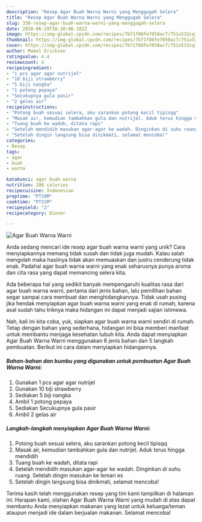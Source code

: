 ```yaml
---
description: "Resep Agar Buah Warna Warni yang Menggugah Selera"
title: "Resep Agar Buah Warna Warni yang Menggugah Selera"
slug: 338-resep-agar-buah-warna-warni-yang-menggugah-selera
date: 2020-06-29T16:30:06.182Z
image: https://img-global.cpcdn.com/recipes/7b71f80fe7058ac7/751x532cq70/agar-buah-warna-warni-foto-resep-utama.jpg
thumbnail: https://img-global.cpcdn.com/recipes/7b71f80fe7058ac7/751x532cq70/agar-buah-warna-warni-foto-resep-utama.jpg
cover: https://img-global.cpcdn.com/recipes/7b71f80fe7058ac7/751x532cq70/agar-buah-warna-warni-foto-resep-utama.jpg
author: Mabel Erickson
ratingvalue: 4.4
reviewcount: 4
recipeingredient:
- "1 pcs agar agar nutrijel"
- "10 biji strawberry"
- "5 biji nangka"
- "1 potong pepaya"
- "Secukupnya gula pasir"
- "2 gelas air"
recipeinstructions:
- "Potong buah sesuai selera, aku sarankan potong kecil tipisqq"
- "Masak air, kemudian tambahkan gula dan nutrijel. Aduk terus hingga mendidih"
- "Tuang buah ke wadah, ditata rapi"
- "Setelah mendidih masukan agar-agar ke wadah. Dinginkan di suhu ruang. Setelah dingin masukan ke lemari es"
- "Setelah dingin langsung bisa dinikmati, selamat mencoba!"
categories:
- Resep
tags:
- agar
- buah
- warna

katakunci: agar buah warna 
nutrition: 208 calories
recipecuisine: Indonesian
preptime: "PT19M"
cooktime: "PT31M"
recipeyield: "2"
recipecategory: Dinner

---
```



![Agar Buah Warna Warni](https://img-global.cpcdn.com/recipes/7b71f80fe7058ac7/751x532cq70/agar-buah-warna-warni-foto-resep-utama.jpg)

Anda sedang mencari ide resep agar buah warna warni yang unik? Cara menyiapkannya memang tidak susah dan tidak juga mudah. Kalau salah mengolah maka hasilnya tidak akan memuaskan dan justru cenderung tidak enak. Padahal agar buah warna warni yang enak seharusnya punya aroma dan cita rasa yang dapat memancing selera kita.



Ada beberapa hal yang sedikit banyak mempengaruhi kualitas rasa dari agar buah warna warni, pertama dari jenis bahan, lalu pemilihan bahan segar sampai cara membuat dan menghidangkannya. Tidak usah pusing jika hendak menyiapkan agar buah warna warni yang enak di rumah, karena asal sudah tahu triknya maka hidangan ini dapat menjadi sajian istimewa.


Nah, kali ini kita coba, yuk, siapkan agar buah warna warni sendiri di rumah. Tetap dengan bahan yang sederhana, hidangan ini bisa memberi manfaat untuk membantu menjaga kesehatan tubuh kita. Anda dapat menyiapkan Agar Buah Warna Warni menggunakan 6 jenis bahan dan 5 langkah pembuatan. Berikut ini cara dalam menyiapkan hidangannya.

<!--inarticleads1-->

##### Bahan-bahan dan bumbu yang digunakan untuk pembuatan Agar Buah Warna Warni:

1. Gunakan 1 pcs agar agar nutrijel
1. Gunakan 10 biji strawberry
1. Sediakan 5 biji nangka
1. Ambil 1 potong pepaya
1. Sediakan Secukupnya gula pasir
1. Ambil 2 gelas air




<!--inarticleads2-->

##### Langkah-langkah menyiapkan Agar Buah Warna Warni:

1. Potong buah sesuai selera, aku sarankan potong kecil tipisqq
1. Masak air, kemudian tambahkan gula dan nutrijel. Aduk terus hingga mendidih
1. Tuang buah ke wadah, ditata rapi
1. Setelah mendidih masukan agar-agar ke wadah. Dinginkan di suhu ruang. Setelah dingin masukan ke lemari es
1. Setelah dingin langsung bisa dinikmati, selamat mencoba!




Terima kasih telah menggunakan resep yang tim kami tampilkan di halaman ini. Harapan kami, olahan Agar Buah Warna Warni yang mudah di atas dapat membantu Anda menyiapkan makanan yang lezat untuk keluarga/teman ataupun menjadi ide dalam berjualan makanan. Selamat mencoba!

